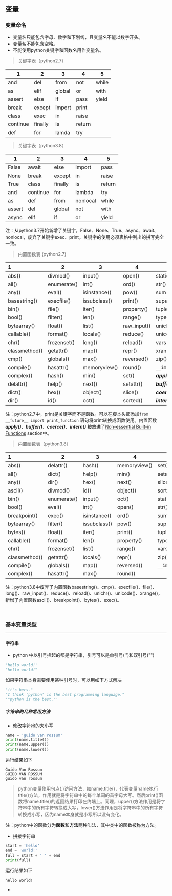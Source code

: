 ## 变量

### 变量命名

* 变量名只能包含字母、数字和下划线，且变量名不能以数字开头。
* 变量名不能包含空格。
* 不能使用python关键字和函数名用作变量名。

> 关键字表（python2.7）

| 1        | 2       | 3      | 4      | 5     |
| -------- | ------- | ------ | ------ | ----- |
| and      | del     | from   | not    | while |
| as       | elif    | global | or     | with  |
| assert   | else    | if     | pass   | yield |
| break    | except  | import | print  |       |
| class    | exec    | in     | raise  |       |
| continue | finally | is     | return |       |
| def      | for     | lamda  | try    |       |

> 关键字表（python3.8）

| 1      | 2        | 3       | 4        | 5      |
| ------ | -------- | ------- | -------- | ------ |
| False  | await    | else    | import   | pass   |
| None   | break    | except  | in       | raise  |
| True   | class    | finally | is       | return |
| and    | continue | for     | lambda   | try    |
| as     | def      | from    | nonlocal | while  |
| assert | del      | global  | not      | with   |
| async  | elif     | if      | or       | yield  |

注：从python3.7开始新增了关键字，False、None、True、async、await、nonlocal，废弃了关键字exec、print。关键字的使用必须表格中列出的拼写完全一致。

> 内置函数表 (python2.7)

| 1             | 2           | 3            | 4           | 5              |
| :------------ | ----------- | ------------ | ----------- | -------------- |
| abs()         | divmod()    | input()      | open()      | staticmethod() |
| all()         | enumerate() | int()        | ord()       | str()          |
| any()         | eval()      | isinstance() | pow()       | sum()          |
| basestring()  | execfile()  | issubclass() | print()     | super()        |
| bin()         | file()      | iter()       | property()  | tuple()        |
| bool()        | filter()    | len()        | range()     | type()         |
| bytearray()   | float()     | list()       | raw_input() | unichr()       |
| callable()    | format()    | locals()     | reduce()    | unicode()      |
| chr()         | frozenset() | long()       | reload()    | vars()         |
| classmethod() | getattr()   | map()        | repr()      | xrange()       |
| cmp()         | globals()   | max()        | reversed()  | zip()          |
| compile()     | hasattr()   | memoryview() | round()     | `__import__()` |
| complex()     | hash()      | min()        | set()       | ***apply()***  |
| delattr()     | help()      | next()       | setattr()   | ***buffer()*** |
| dict()        | hex()       | object()     | slice()     | ***coerce()*** |
| dir()         | id()        | oct()        | sorted()    | ***intern()*** |

注：python2.7中，print是关键字而不是函数。可以在脚本头部添加`from __future__ import print_function` 语句将print转换成函数使用。内置函数***apply()***、***buffer()***、***coerce()***、***intern()*** 被放进了[Non-essential Built-in Functions](https://docs.python.org/zh-cn/2.7/library/functions.html#non-essential-built-in-funcs) section中。

> 内置函数表（python3.8）

| 1             | 2           | 3            | 4            | 5              |
| :------------ | ----------- | ------------ | ------------ | -------------- |
| abs()         | delattr()   | hash()       | memoryview() | set()          |
| all()         | dict()      | help()       | min()        | setattr()      |
| any()         | dir()       | hex()        | next()       | slice()        |
| ascii()       | divmod()    | id()         | object()     | sorted()       |
| bin()         | enumerate() | input()      | oct()        | staticmethod() |
| bool()        | eval()      | int()        | open()       | str()          |
| breakpoint()  | exec()      | isinstance() | ord()        | sum()          |
| bytearray()   | filter()    | issubclass() | pow()        | super()        |
| bytes()       | float()     | iter()       | print()      | tuple()        |
| callable()    | format()    | len()        | property()   | type()         |
| chr()         | frozenset() | list()       | range()      | vars()         |
| classmethod() | getattr()   | locals()     | repr()       | zip()          |
| compile()     | globals()   | map()        | reversed()   | `__import__()` |
| complex()     | hasattr()   | max()        | round()      |                |

注：python3.8中废弃了内置函数basestring()、cmp()、execfile()、file()、long()、raw_input()、reduce()、reload()、unichr()、unicode()、xrange()，新增了内置函数ascii()、breakpoint()、bytes()、exec()。

</br>

### 基本变量类型

---

#### 字符串

* python 中以引号括起的都是字符串，引号可以是单引号('')和双引号("")

```python
'hello world!'
"hello world!"
```

如果字符串本身需要使用某种引号时，可以用如下方式解决

```python
"it's hers."
"I think 'python' is the best programming language."
'"python is the best."'
```

##### 字符串的几种常用方法

* 修改字符串的大小写

```python
name = 'guido van rossum'
print(name.title())
print(name.upper())
print(name.lower())
```

运行结果如下

```
Guido Van Rossum
GUIDO VAN ROSSUM
guido van rossum
```

> python变量使用句点(.)访问方法，如name.title()，代表变量name执行title()方法，作用就是将字符串中的每个单词的首字母大写。然后print()函数将name.title()的返回结果打印在终端上。同理，upper()方法作用是将字符串中的所有字符转换成大写，lower()方法作用是将字符串中的所有字符转换成小写，因为name本身就是小写所以没有变化。

注：python中的函数分为**函数**和**方法**两种叫法，其中类中的函数被称为方法。

* 拼接字符串

```python
start = 'hello'
end = 'world!'
full = start + ' ' + end
print(full)
```

运行结果如下

```
hello world!
```

* 